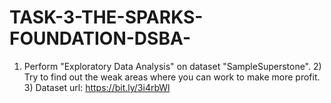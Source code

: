 # TASK-3-THE-SPARKS-FOUNDATION-DSBA-
1) Perform "Exploratory Data Analysis" on dataset "SampleSuperstone". 2) Try to find out the weak areas where you can work to make more profit. 3) Dataset url: https://bit.ly/3i4rbWl
